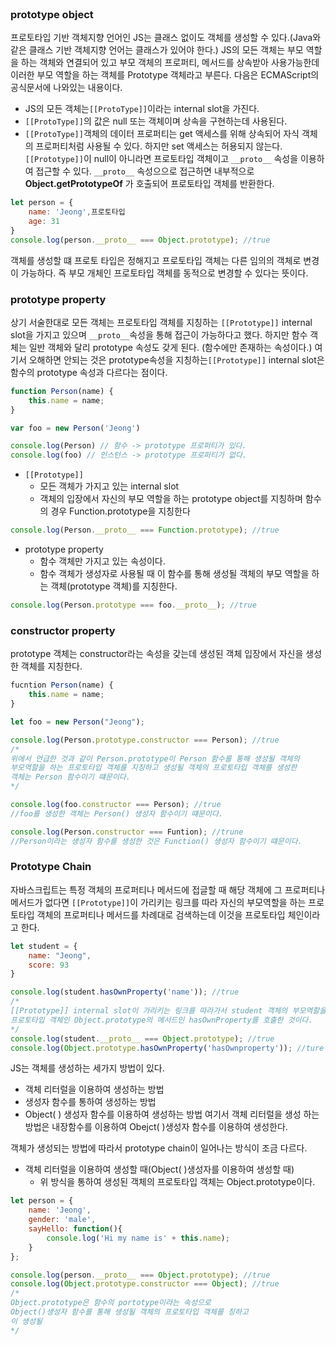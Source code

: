 <br/>

### prototype object
프로토타입 기반 객체지향 언어인 JS는 클래스 없이도 객체를 생성할 수 있다.(Java와 같은 클래스 기반 객체지향 언어는 클래스가 있어야 한다.)
JS의 모든 객체는 부모 역할을 하는 객체와 연결되어 있고 부모 객체의 프로퍼티, 메서드를 상속받아 사용가능한데 이러한 부모 역할을 하는 객체를 Prototype 객체라고 부른다.
다음은 ECMAScript의 공식문서에 나와있는 내용이다.
- JS의 모든 객체는`[[ProtoType]]`이라는 internal slot을 가진다.
- `[[ProtoType]]`의 값은 null 또는 객체이며 상속을 구현하는데 사용된다.
- `[[ProtoType]]`객체의 데이터 프로퍼티는 get 액세스를 위해 상속되어 자식 객체의 프로퍼티처럼 사용될 수 있다. 하지만 set 액세스는 허용되지 않는다.
`[[Prototype]]`이 null이 아니라면 프로토타입 객체이고 `__proto__` 속성을 이용하여 접근할 수 있다.
`__proto__` 속성으으로 접근하면 내부적으로 **Object.getPrototypeOf** 가 호출되어 프로토타입 객체를 반환한다.
```js
let person = {
	name: 'Jeong',프로토타입
	age: 31
}
console.log(person.__proto__ === Object.prototype); //true
```
객체를 생성할 떄 프로토 타입은 정해지고 프로토타입 객체는 다른 임의의 객체로 변경이 가능하다. 즉 부모 개체인 프로토타입 객체를 동적으로 변경할 수 있다는 뜻이다.
<br/>

### prototype property
상기 서술한대로 모든 객체는 프로토타입 객체를 지칭하는 `[[Prototype]]` internal slot을 가지고 있으며 `__proto__`속성을 통해 접근이 가능하다고 했다.
하지만 함수 객체는 일반 객체와 달리 prototype 속성도 갖게 된다. (함수에만 존재하는 속성이다.)
여기서 오해하면 안되는 것은 prototype속성을 지칭하는`[[Prototype]]` internal slot은 함수의 prototype 속성과 다르다는 점이다.
```js
function Person(name) {
	this.name = name;
}

var foo = new Person('Jeong')

console.log(Person) // 함수 -> prototype 프로퍼티가 있다.
console.log(foo) // 인스턴스 -> prototype 프로퍼티가 없다.
```
	
- `[[Prototype]]`
	- 모든 객체가 가지고 있는 internal slot
	- 객체의 입장에서 자신의 부모 역할을 하는 prototype object를 지칭하며 함수의 경우 Function.prototype을 지칭한다
```js
console.log(Person.__proto__ === Function.prototype); //true
```
- prototype property
	- 함수 객체만 가지고 있는 속성이다.
	- 함수 객체가 생성자로 사용될 때 이 함수를 통해 생성될 객체의 부모 역할을 하는 객체(prototype 객체)를 지칭한다.
```js
console.log(Person.prototype === foo.__proto__); //true
```

### constructor property

prototype 객체는 constructor라는 속성을 갖는데 생성된 객체 입장에서 자신을 생성한 객체를 지칭한다.
```js
fucntion Person(name) {
	this.name = name;
}

let foo = new Person("Jeong");

console.log(Person.prototype.constructor === Person); //true
/*
위에서 언급한 것과 같이 Person.prototype이 Person 함수를 통해 생성될 객체의 
부모역할을 하는 프로토타입 객체를 지칭하고 생성될 객체의 프로토타입 객체를 생성한 
객체는 Person 함수이기 떄문이다.
*/

console.log(foo.constructor === Person); //true
//foo를 생성한 객체는 Person() 생성자 함수이기 떄문이다.

console.log(Person.constructor === Funtion); //trune
//Person이라는 생성자 함수를 생성한 것은 Function() 생성자 함수이기 떄문이다.
```

### Prototype Chain

자바스크립트는 특정 객체의 프로퍼티나 메서드에 접글할 때 해당 객체에 그 프로퍼티나 메서드가 없다면 `[[Prototype]]`이 가리키는 링크를 따라 자신의 부모역할을 하는 프로토타입 객체의 프로퍼티나 메서드를 차례대로 검색하는데 이것을 프로토타입 체인이라고 한다.
```js
let student = {
	name: "Jeong",
	score: 93
}

console.log(student.hasOwnProperty('name')); //true
/*
[[Prototype]] internal slot이 가리키는 링크를 따라가서 student 객체의 부모역할을 하는
프로토타입 객체인 Object.prototype의 메서드인 hasOwnProperty를 호출한 것이다.
*/
console.log(student.__proto__ === Object.prototype); //true
console.log(Object.prototype.hasOwnProperty('hasOwnproperty')); //ture
```


JS는 객체를 생성하는 세가지 방법이 있다.
 - 객체 리터럴을 이용하여 생성하는 방법
 - 생성자 함수를 통하여 생성하는 방법
 - Object( ) 생성자 함수를 이용하여 생성하는 방법
여기서 객체 리터럴을 생성 하는 방법은  내장함수를 이용하여 Obejct( )생성자 함수를 이용하여 생성한다.

객체가 생성되는 방법에 따라서 prototype chain이 일어나는 방식이 조금 다르다.
- 객체 리터럴을 이용하여 생성할 때(Object( )생성자를 이용하여 생성할 때)
	- 위 방식을 통하여 생성된 객체의 프로토타입 객체는 Object.prototype이다.
```js
let person = {
	name: 'Jeong',
	gender: 'male',
	sayHello: function(){
		console.log('Hi my name is' + this.name);
	}
};

console.log(person.__proto__ === Object.prototype); //true
console.log(Object.prototype.constructor === Object); //true
/*
Object.prototype은 함수의 portotype이라는 속성으로
Object()생성자 함수를 통해 생성될 객체의 프로토타입 객체를 칭하고
이 생성될 
*/
```

